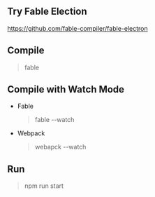 ## Try Fable Election

https://github.com/fable-compiler/fable-electron

## Compile

> fable

## Compile with Watch Mode

- Fable

    > fable --watch

- Webpack

    > webapck --watch

## Run

> npm run start